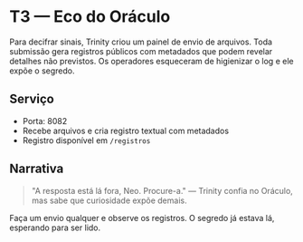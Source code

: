 # T3 — Eco do Oráculo

Para decifrar sinais, Trinity criou um painel de envio de arquivos. Toda submissão gera registros públicos com metadados
que podem revelar detalhes não previstos. Os operadores esqueceram de higienizar o log e ele expõe o segredo.

## Serviço

- Porta: 8082
- Recebe arquivos e cria registro textual com metadados
- Registro disponível em `/registros`

## Narrativa

> "A resposta está lá fora, Neo. Procure-a." — Trinity confia no Oráculo, mas sabe que curiosidade expõe demais.

Faça um envio qualquer e observe os registros. O segredo já estava lá, esperando para ser lido.
